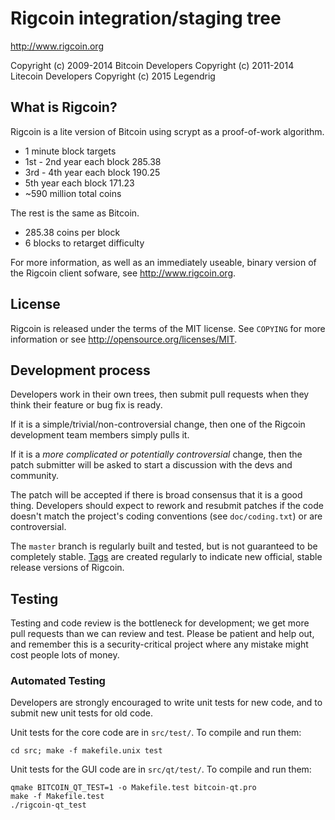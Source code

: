 Rigcoin integration/staging tree
================================

http://www.rigcoin.org

Copyright (c) 2009-2014 Bitcoin Developers
Copyright (c) 2011-2014 Litecoin Developers
Copyright (c) 2015 Legendrig

What is Rigcoin?
----------------

Rigcoin is a lite version of Bitcoin using scrypt as a proof-of-work algorithm.
 - 1 minute block targets
 - 1st - 2nd year each block 285.38
 - 3rd - 4th year each block 190.25
 - 5th year each block 171.23
 - ~590 million total coins

The rest is the same as Bitcoin.
 - 285.38 coins per block
 - 6 blocks to retarget difficulty

For more information, as well as an immediately useable, binary version of
the Rigcoin client sofware, see http://www.rigcoin.org.

License
-------

Rigcoin is released under the terms of the MIT license. See `COPYING` for more
information or see http://opensource.org/licenses/MIT.

Development process
-------------------

Developers work in their own trees, then submit pull requests when they think
their feature or bug fix is ready.

If it is a simple/trivial/non-controversial change, then one of the Rigcoin
development team members simply pulls it.

If it is a *more complicated or potentially controversial* change, then the patch
submitter will be asked to start a discussion with the devs and community.

The patch will be accepted if there is broad consensus that it is a good thing.
Developers should expect to rework and resubmit patches if the code doesn't
match the project's coding conventions (see `doc/coding.txt`) or are
controversial.

The `master` branch is regularly built and tested, but is not guaranteed to be
completely stable. [Tags](https://github.com/rigcoin-project/rigcoin/tags) are created
regularly to indicate new official, stable release versions of Rigcoin.

Testing
-------

Testing and code review is the bottleneck for development; we get more pull
requests than we can review and test. Please be patient and help out, and
remember this is a security-critical project where any mistake might cost people
lots of money.

### Automated Testing

Developers are strongly encouraged to write unit tests for new code, and to
submit new unit tests for old code.

Unit tests for the core code are in `src/test/`. To compile and run them:

    cd src; make -f makefile.unix test

Unit tests for the GUI code are in `src/qt/test/`. To compile and run them:

    qmake BITCOIN_QT_TEST=1 -o Makefile.test bitcoin-qt.pro
    make -f Makefile.test
    ./rigcoin-qt_test

